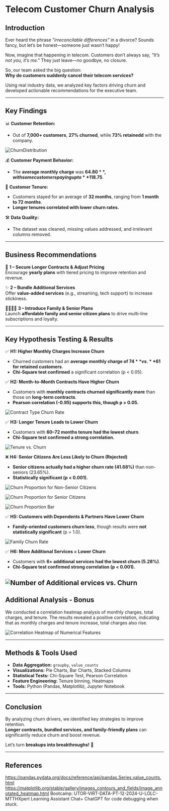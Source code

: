 # Telecom Customer Churn Analysis  

## **Introduction**  
Ever heard the phrase *"irreconcilable differences"* in a divorce? Sounds fancy, but let’s be honest—someone just wasn’t happy!  

Now, imagine that happening in telecom. Customers don’t always say, *"It’s not you, it’s me."* They just leave—no goodbye, no closure.  

So, our team asked the big question:  
**Why do customers suddenly cancel their telecom services?**  

Using real industry data, we analyzed key factors driving churn and developed actionable recommendations for the executive team.  

---

## **Key Findings**  

📊 **Customer Retention:**  
- Out of **7,000+ customers**, **27% churned**, while **73% retainedd** with the company.

![ChurnDistribution](https://github.com/Eder-2024/Project_1-Telco/blob/main/Plot/ChurnDistribution.png) 

💰 **Customer Payment Behavior:** 
- The **average monthly charge** was **$64.80**, with some customers paying up to **$118.75**.  

📅 **Customer Tenure:**  
- Customers stayed for an average of **32 months**, ranging from **1 month to 72 months**.  
- **Longer tenures correlated with lower churn rates.**  

🛠 **Data Quality:**  
- The dataset was cleaned, missing values addressed, and irrelevant columns removed.  

---

## **Business Recommendations**  

📜 **1 – Secure Longer Contracts & Adjust Pricing**  
Encourage **yearly plans** with tiered pricing to improve retention and revenue.  

✨ **2 – Bundle Additional Services**  
Offer **value-added services** (e.g., streaming, tech support) to increase stickiness.  

👨‍👩‍👧‍👦 **3 – Introduce Family & Senior Plans**  
Launch **affordable family and senior citizen plans** to drive multi-line subscriptions and loyalty.  

---

## **Key Hypothesis Testing & Results**  

✅ **H1: Higher Monthly Charges Increase Churn**  
- Churned customers had an **average monthly charge of $74** vs. **$61 for retained customers**.  
- **Chi-Square test confirmed** a significant correlation (p < 0.05).  

✅ **H2: Month-to-Month Contracts Have Higher Churn**  
- Customers with **monthly contracts churned significantly more** than those on **long-term contracts**.  
- **Pearson correlation (-0.95) supports this, though p > 0.05.**  

![Contract Type Churn Rate](https://github.com/Eder-2024/Project_1-Telco/blob/main/Plot/Contract%20Type%20Churn%20Rate.png)

✅ **H3: Longer Tenure Leads to Lower Churn**  
- Customers with **60–72 months tenure had the lowest churn**.  
- **Chi-Square test confirmed a strong correlation.**

![Tenure vs. Churn](https://github.com/Eder-2024/Project_1-Telco/blob/main/Plot/Tenure%20vs%20Churn.png)

❌ **H4: Senior Citizens Are Less Likely to Churn (Rejected)**  
- **Senior citizens actually had a higher churn rate (41.68%)** than non-seniors (23.65%).  
- **Statistically significant (p < 0.001).**

![Churn Proportion for Non-Senior Citizens](https://github.com/Eder-2024/Project_1-Telco/blob/main/Plot/Churn%20Proportion%20for%20Non-Senior%20Citizens.png)

![Churn Proportion for Senior Citizens](https://github.com/Eder-2024/Project_1-Telco/blob/main/Plot/Churn%20Proportion%20for%20Senior%20Citizens.png)

![Churn Proportion Bar](https://github.com/Eder-2024/Project_1-Telco/blob/main/Plot/Churn%20Proportion%20Bar.png)

✅ **H5: Customers with Dependents & Partners Have Lower Churn**  
- **Family-oriented customers churn less**, though results were **not statistically significant** (p = 1.0).

![Family Churn Rate](https://github.com/Eder-2024/Project_1-Telco/blob/main/Plot/Family%20Churn%20Rate.png) 

✅ **H6: More Additional Services = Lower Churn**  
- Customers with **6+ additional services had the lowest churn (5.28%)**.  
- **Chi-Square test confirmed strong correlation (p < 0.001).**  

![Number of Additional ervices vs. Churn](https://github.com/Eder-2024/Project_1-Telco/blob/main/Plot/Number%20of%20Additional%20Services%20vs%20Churn.png)
---

## **Additional Analysis - Bonus** 
We conducted a correlation heatmap analysis of monthly charges, total charges, and tenure. 
The results revealed a positive correlation, indicating that as monthly charges and tenure increase, total charges also rise.

![Correlation Heatmap of Numerical Features](https://github.com/Eder-2024/Project_1-Telco/blob/main/Plot/Correlation%20Heatmap%20of%20Numerical%20Features.png)

---

## **Methods & Tools Used**  

- **Data Aggregation:** `groupby`, `value_counts`  
- **Visualizations:** Pie Charts, Bar Charts, Stacked Columns  
- **Statistical Tests:** Chi-Square Test, Pearson Correlation  
- **Feature Engineering:** Tenure binning, Heatmaps  
- **Tools:** Python (Pandas, Matplotlib), Jupyter Notebook  

---

## **Conclusion**  

By analyzing churn drivers, we identified key strategies to improve retention.  
**Longer contracts, bundled services, and family-friendly plans** can significantly reduce churn and boost revenue.  

Let’s turn **breakups into breakthroughs!** 🚀  

---

## **References** 
https://pandas.pydata.org/docs/reference/api/pandas.Series.value_counts.html
https://matplotlib.org/stable/gallery/images_contours_and_fields/image_annotated_heatmap.html
Bootcamp: UTOR-VIRT-DATA-PT-12-2024-U-LOLC-MTTHXpert Learning Assistant Chat+
ChatGPT for code debugging when stuck.

